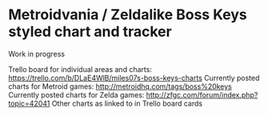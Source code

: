 # Metroidvania / Zeldalike Boss Keys styled chart and tracker

Work in progress

Trello board for individual areas and charts: https://trello.com/b/DLaE4WlB/miles07s-boss-keys-charts
Currently posted charts for Metroid games: http://metroidhq.com/tags/boss%20keys
Currently posted charts for Zelda games: http://zfgc.com/forum/index.php?topic=42041
Other charts as linked to in Trello board cards
